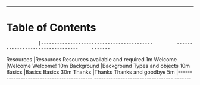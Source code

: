 ----

# Table of Contents

<div id="toc" class="important">

<!-- Note: This is a special file that determines the order of the chapters                  -->
<!--       The lefthand column refers to the filename of the chapter in 'resources/markdown' -->
<!--       This column is removed before the markdown is processed for the table of contents -->
<!--       ';' is a comment                                                                  -->

                |------------------------------------------         ---------------------------------     -------
Resources       |[Resources](#required-resources)                   Resources available and required      1m
Welcome         |[Welcome](#welcome)                                Welcome!                              10m
Background      |[Background](#background)                          Types and objects                     10m
Basics          |[Basics](#basics)                                  Basics                                30m
Thanks          |[Thanks](#thanks)                                  Thanks and goodbye                    5m
                |------------------------------------------         ---------------------------------     -------
</div>
